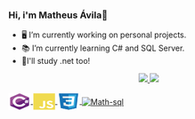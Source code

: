 ### Hi, i'm Matheus Ávila👋
- 🖥️ I’m currently working on personal projects.
- 📚 I’m currently learning C# and SQL Server.
- 🔖I'll study .net too!

<div align="center">
  <a href="https://github.com/mathenn">
  <img height="175em" src="https://github-readme-stats.vercel.app/api?username=mathenn&show_icons=true&theme=blue-green&include_all_commits=true&count_private=true"/>
  <img height="175em" src="https://github-readme-stats.vercel.app/api/top-langs/?username=mathenn&layout=compact&langs_count=7&theme=blue-green"/>
</div>

<div style="display: inline_block"><br>
<img align="center" alt="Math-Csharp" height="30" width="40" src="https://raw.githubusercontent.com/devicons/devicon/master/icons/csharp/csharp-original.svg">
<img align="center" alt="Math-Js" height="30" width="40" src="https://raw.githubusercontent.com/devicons/devicon/master/icons/javascript/javascript-plain.svg">
<img align="center" alt="Math-CSS" height="30" width="40" src="https://raw.githubusercontent.com/devicons/devicon/master/icons/css3/css3-original.svg">
<img align="center" alt="Math-sql" height="30" width="40" src="https://cdn.jsdelivr.net/gh/devicons/devicon/icons/microsoftsqlserver/microsoftsqlserver-plain.svg"/>
</div>
          
